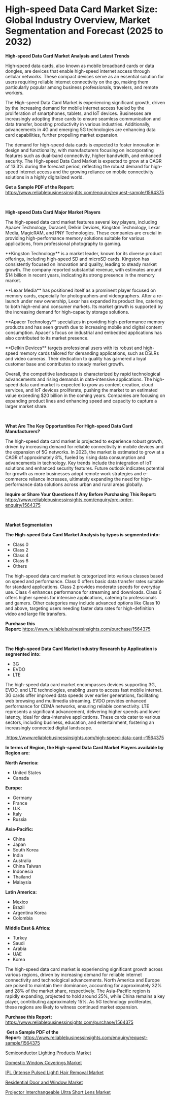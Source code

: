 <p><h1>High-speed Data Card Market Size: Global Industry Overview, Market Segmentation and Forecast (2025 to 2032)</h1></p><p><strong>High-speed Data Card Market Analysis and Latest Trends</strong></p>
<p><p>High-speed data cards, also known as mobile broadband cards or data dongles, are devices that enable high-speed internet access through cellular networks. These compact devices serve as an essential solution for users requiring reliable internet connectivity on the go, making them particularly popular among business professionals, travelers, and remote workers.</p><p>The High-speed Data Card Market is experiencing significant growth, driven by the increasing demand for mobile internet access fueled by the proliferation of smartphones, tablets, and IoT devices. Businesses are increasingly adopting these cards to ensure seamless communication and data transfer, boosting productivity in various industries. Additionally, advancements in 4G and emerging 5G technologies are enhancing data card capabilities, further propelling market expansion.</p><p>The demand for high-speed data cards is expected to foster innovation in design and functionality, with manufacturers focusing on incorporating features such as dual-band connectivity, higher bandwidth, and enhanced security. The High-speed Data Card Market is expected to grow at a CAGR of 13.3% during the forecast period, reflecting the robust demand for high-speed internet access and the growing reliance on mobile connectivity solutions in a highly digitalized world.</p></p>
<p><strong>Get a Sample PDF of the Report:&nbsp;</strong> <a href="https://www.reliablebusinessinsights.com/enquiry/request-sample/1564375?utm_campaign=75&utm_medium=2&utm_source=Github&utm_content=ia&utm_term=05042025&utm_id=high-speed-data-card">https://www.reliablebusinessinsights.com/enquiry/request-sample/1564375</a></p>
<p>&nbsp;</p>
<p><strong>High-speed Data Card Major Market Players</strong></p>
<p><p>The high-speed data card market features several key players, including Apacer Technology, Duracell, Delkin Devices, Kingston Technology, Lexar Media, MagicRAM, and PNY Technologies. These companies are crucial in providing high-performance memory solutions suitable for various applications, from professional photography to gaming.</p><p>**Kingston Technology** is a market leader, known for its diverse product offerings, including high-speed SD and microSD cards. Kingston has consistently focused on innovation and quality, leading to steady market growth. The company reported substantial revenue, with estimates around $14 billion in recent years, indicating its strong presence in the memory market.</p><p>**Lexar Media** has positioned itself as a prominent player focused on memory cards, especially for photographers and videographers. After a re-launch under new ownership, Lexar has expanded its product line, catering to both high-end and consumer markets. Its market growth is supported by the increasing demand for high-capacity storage solutions.</p><p>**Apacer Technology** specializes in providing high-performance memory products and has seen growth due to increasing mobile and digital content consumption. Apacer's focus on industrial and embedded applications has also contributed to its market presence.</p><p>**Delkin Devices** targets professional users with its robust and high-speed memory cards tailored for demanding applications, such as DSLRs and video cameras. Their dedication to quality has garnered a loyal customer base and contributes to steady market growth.</p><p>Overall, the competitive landscape is characterized by rapid technological advancements and rising demands in data-intensive applications. The high-speed data card market is expected to grow as content creation, cloud services, and IoT devices proliferate, pushing the market to an estimated value exceeding $20 billion in the coming years. Companies are focusing on expanding product lines and enhancing speed and capacity to capture a larger market share.</p></p>
<p>&nbsp;</p>
<p><strong>What Are The Key Opportunities For High-speed Data Card Manufacturers?</strong></p>
<p><p>The high-speed data card market is projected to experience robust growth, driven by increasing demand for reliable connectivity in mobile devices and the expansion of 5G networks. In 2023, the market is estimated to grow at a CAGR of approximately 8%, fueled by rising data consumption and advancements in technology. Key trends include the integration of IoT solutions and enhanced security features. Future outlook indicates potential for growth as more businesses adopt remote work strategies and e-commerce reliance increases, ultimately expanding the need for high-performance data solutions across urban and rural areas globally.</p></p>
<p><strong>Inquire or Share Your Questions If Any Before Purchasing This Report:</strong> <a href="https://www.reliablebusinessinsights.com/enquiry/pre-order-enquiry/1564375?utm_campaign=75&utm_medium=2&utm_source=Github&utm_content=ia&utm_term=05042025&utm_id=high-speed-data-card">https://www.reliablebusinessinsights.com/enquiry/pre-order-enquiry/1564375</a></p>
<p>&nbsp;</p>
<p><strong>Market Segmentation</strong></p>
<p><strong>The High-speed Data Card Market Analysis by types is segmented into:</strong></p>
<p><ul><li>Class 0</li><li>Class 2</li><li>Class 4</li><li>Class 6</li><li>Others</li></ul></p>
<p><p>The high-speed data card market is categorized into various classes based on speed and performance. Class 0 offers basic data transfer rates suitable for standard applications. Class 2 provides moderate speeds for everyday use. Class 4 enhances performance for streaming and downloads. Class 6 offers higher speeds for intensive applications, catering to professionals and gamers. Other categories may include advanced options like Class 10 and above, targeting users needing faster data rates for high-definition video and large file transfers.</p></p>
<p><strong>Purchase this Report:&nbsp;</strong><a href="https://www.reliablebusinessinsights.com/purchase/1564375?utm_campaign=75&utm_medium=2&utm_source=Github&utm_content=ia&utm_term=05042025&utm_id=high-speed-data-card">https://www.reliablebusinessinsights.com/purchase/1564375</a></p>
<p>&nbsp;</p>
<p><strong>The High-speed Data Card Market Industry Research by Application is segmented into:</strong></p>
<p><ul><li>3G</li><li>EVDO</li><li>LTE</li></ul></p>
<p><p>The high-speed data card market encompasses devices supporting 3G, EVDO, and LTE technologies, enabling users to access fast mobile internet. 3G cards offer improved data speeds over earlier generations, facilitating web browsing and multimedia streaming. EVDO provides enhanced performance for CDMA networks, ensuring reliable connectivity. LTE represents a significant advancement, delivering higher speeds and lower latency, ideal for data-intensive applications. These cards cater to various sectors, including business, education, and entertainment, fostering an increasingly connected digital landscape.</p></p>
<p><a href="https://www.reliablebusinessinsights.com/high-speed-data-card-r1564375?utm_campaign=75&utm_medium=2&utm_source=Github&utm_content=ia&utm_term=05042025&utm_id=high-speed-data-card">&nbsp;https://www.reliablebusinessinsights.com/high-speed-data-card-r1564375</a></p>
<p><strong>In terms of Region, the High-speed Data Card Market Players available by Region are:</strong></p>
<p>
    <p> <strong> North America: </strong>
        <ul>
            <li>United States</li>
            <li>Canada</li>
        </ul>
        </p> 
    <p> <strong> Europe: </strong>
        <ul>
            <li>Germany</li>
            <li>France</li>
            <li>U.K.</li>
            <li>Italy</li>
            <li>Russia</li>
        </ul>
        </p> 
    <p> <strong> Asia-Pacific: </strong>
        <ul>
            <li>China</li>
            <li>Japan</li>
            <li>South Korea</li>
            <li>India</li>
            <li>Australia</li>
            <li>China Taiwan</li>
            <li>Indonesia</li>
            <li>Thailand</li>
            <li>Malaysia</li>
        </ul>
        </p> 
    <p> <strong> Latin America: </strong>
        <ul>
            <li>Mexico</li>
            <li>Brazil</li>
            <li>Argentina Korea</li>
            <li>Colombia</li>
        </ul>
        </p> 
    <p> <strong> Middle East & Africa: </strong>
        <ul>
            <li>Turkey</li>
            <li>Saudi</li>
            <li>Arabia</li>
            <li>UAE</li>
            <li>Korea</li>
        </ul>
    </p>
    </p>
<p><p>The high-speed data card market is experiencing significant growth across various regions, driven by increasing demand for reliable internet connectivity and technological advancements. North America and Europe are poised to maintain their dominance, accounting for approximately 32% and 28% of the market share, respectively. The Asia-Pacific region is rapidly expanding, projected to hold around 25%, while China remains a key player, contributing approximately 15%. As 5G technology proliferates, these regions are likely to witness continued market expansion.</p></p>
<p><strong>Purchase this Report: </strong><a href="https://www.reliablebusinessinsights.com/purchase/1564375?utm_campaign=75&utm_medium=2&utm_source=Github&utm_content=ia&utm_term=05042025&utm_id=high-speed-data-card">https://www.reliablebusinessinsights.com/purchase/1564375</a></p>
<p>&nbsp;<strong>Get a Sample PDF of the Report:&nbsp;&nbsp;</strong><a href="https://www.reliablebusinessinsights.com/enquiry/request-sample/1564375?utm_campaign=75&utm_medium=2&utm_source=Github&utm_content=ia&utm_term=05042025&utm_id=high-speed-data-card">https://www.reliablebusinessinsights.com/enquiry/request-sample/1564375</a></p>
<p><strong></strong></p>
<p><p><a href="https://github.com/handyiongikg/Market-Research-Report-List-1/blob/main/semiconductor-lighting-products-market.md?utm_campaign=75&utm_medium=2&utm_source=Github&utm_content=ia&utm_term=05042025&utm_id=high-speed-data-card">Semiconductor Lighting Products Market</a></p><p><a href="https://github.com/budenhanelfc/Market-Research-Report-List-1/blob/main/domestic-window-coverings-market.md?utm_campaign=75&utm_medium=2&utm_source=Github&utm_content=ia&utm_term=05042025&utm_id=high-speed-data-card">Domestic Window Coverings Market</a></p><p><a href="https://github.com/nellygussisy/Market-Research-Report-List-1/blob/main/ipl-intense-pulsed-light-hair-removal-market.md?utm_campaign=75&utm_medium=2&utm_source=Github&utm_content=ia&utm_term=05042025&utm_id=high-speed-data-card">IPL (Intense Pulsed Light) Hair Removal Market</a></p><p><a href="https://github.com/cwasicioaie/Market-Research-Report-List-1/blob/main/residential-door-and-window-market.md?utm_campaign=75&utm_medium=2&utm_source=Github&utm_content=ia&utm_term=05042025&utm_id=high-speed-data-card">Residential Door and Window Market</a></p><p><a href="https://github.com/ebalabenoot/Market-Research-Report-List-1/blob/main/projector-interchangeable-ultra-short-lens-market.md?utm_campaign=75&utm_medium=2&utm_source=Github&utm_content=ia&utm_term=05042025&utm_id=high-speed-data-card">Projector Interchangeable Ultra Short Lens Market</a></p></p>